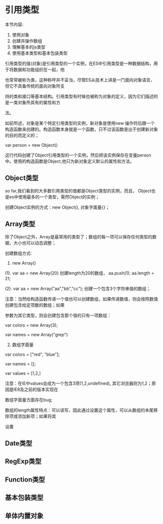 # 引用类型

本节内容: 

1. 使用对象
2. 创建并操作数组
3. 理解基本的js类型
4. 使用基本类型和基本包装类型

引用类型的值(对象)是引用类型的一个实例，在ES中引用类型是一种数据结构，用于将数据和功能组织在一起，他

也常常被称为类，这种称呼并不妥当，尽管ES从技术上讲是一门面向对象语言，但它不具备传统的面向对象所支

持的类和接口等基本结构。引用类型有时候也被称为对象的定义，因为它们描述的是一类对象所具有的属性和方

法。

如前所述，对象是某个特定引用类型的实例，新对象是使用new 操作符后跟一个构造函数来创建的。构造函数本身就是一个函数，只不过该函数是出于创建新对象的目的而定义的；

var person = new Object() 

这行代码创建了Object引用类型的一个实例，然后把该实例保存在变量person中。使用的构造函数是Object,他只为新对象定义默认的属性和方法。

## Object类型

so far,我们看到的大多数引用类型的值都是Object类型的实例，而且， Object也是es中使用最多的一个类型，需然Object的实例；

创建Object实例的方式：new Object(), 对象字面量{}；

## Array类型

除了Object之外，Array是最常用的类型了；数组的每一项可以保存任何类型的数据，大小也可以动态调整；

创建数组方式:

1.  new Array()

   (1).  var aa =  new Array(20) 创建length为20的数组， aa.push(1); aa.length = 21;

   (2).  var aa = new Array("aa","bb","cc"); 创建一个包含3个字符串值的数组；

   注意：当然给构造函数传递一个值也可以创建数组，如果传递数值，则会按照数值创建包含给定项数的数组；如果

   参数为其它类型，则会创建包含那个值的只有一项数组：

   var colors = new Array(3);

   var names = new Array("grep")

2.  数组字面量

   var colors = ["red", "blue"];

   var names = [];

   var values = [1,2,] 

   注意：在IE中values会成为一个包含3项(1,2,undefined), 其它浏览器则为1,2；原因是IE8及之前的版本实现在

   数组字面量方面存在bug;

   数组的length属性特点：可以读写，因此通过设置这个属性，可以从数组的末尾移除项或添加新项；如果将其

   设置

   









## Date类型

## RegExp类型

## Function类型

## 基本包装类型

## 单体内置对象